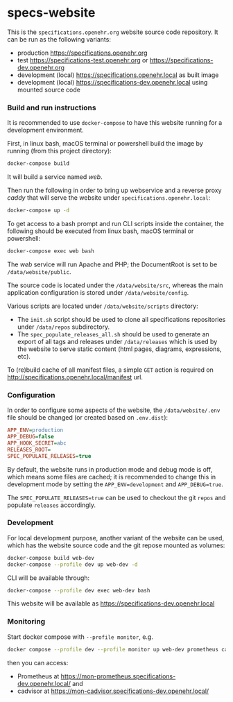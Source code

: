 # specs-website

This is the `specifications.openehr.org` website source code repository.
It can be run as the following variants:
 - production https://specifications.openehr.org
 - test https://specifications-test.openehr.org or https://specifications-dev.openehr.org
 - development (local) https://specifications.openehr.local as built image
 - development (local) https://specifications-dev.openehr.local using mounted source code

### Build and run instructions

It is recommended to use `docker-compose` to have this website running for a development environment.

First, in linux bash, macOS terminal or powershell build the image by running (from this project directory):
```bash
docker-compose build
```

It will build a service named _web_. 

Then run the following in order to bring up webservice and a reverse proxy _caddy_ that will serve the website under `specifications.openehr.local`:
```bash
docker-compose up -d
```

To get access to a bash prompt and run CLI scripts inside the container, the following should be executed from linux bash, macOS terminal or powershell:
```bash
docker-compose exec web bash
```

The _web_ service will run Apache and PHP; the DocumentRoot is set to be `/data/website/public`.

The source code is located under the `/data/website/src`, whereas the main application configuration 
is stored under `/data/website/config`.

Various scripts are located under `/data/website/scripts` directory:
- The `init.sh` script should be used to clone all specifications repositories under `/data/repos` subdirectory.
- The `spec_populate_releases_all.sh` should be used to generate an export of all tags and releases under `/data/releases`
which is used by the website to serve static content (html pages, diagrams, expressions, etc).

To (re)build cache of all manifest files, a simple `GET` action is required on http://specifications.openehr.local/manifest url.

### Configuration

In order to configure some aspects of the website, the `/data/website/.env` file should be changed (or created based on `.env.dist`):
```ini
APP_ENV=production
APP_DEBUG=false
APP_HOOK_SECRET=abc
RELEASES_ROOT=
SPEC_POPULATE_RELEASES=true
```

By default, the website runs in production mode and debug mode is off, which means some files are cached; it is recommended to change this in development mode 
by setting the `APP_ENV=development` and `APP_DEBUG=true`. 

The `SPEC_POPULATE_RELEASES=true` can be used to checkout the git `repos` and populate `releases` accordingly.

### Development
For local development purpose, another variant of the website can be used, which has the website source code and the git repose mounted as volumes:
```bash
docker-compose build web-dev
docker-compose --profile dev up web-dev -d
```
CLI will be available through:
```bash
docker-compose --profile dev exec web-dev bash
```
This website will be available as https://specifications-dev.openehr.local

### Monitoring
Start docker compose with `--profile monitor`, e.g. 
```bash
docker compose --profile dev --profile monitor up web-dev prometheus cadvisor node_exporter -d
```
then you can access:
 - Prometheus at https://mon-prometheus.specifications-dev.openehr.local/ and 
 - cadvisor at https://mon-cadvisor.specifications-dev.openehr.local/ 
